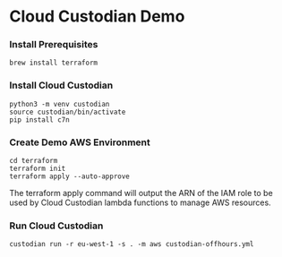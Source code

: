 # Cloud Custodian Demo

### Install Prerequisites

```
brew install terraform
```

### Install Cloud Custodian

```
python3 -m venv custodian
source custodian/bin/activate
pip install c7n
```

### Create Demo AWS Environment

```
cd terraform
terraform init
terraform apply --auto-approve
```

The terraform apply command will output the ARN of the IAM role to be used by Cloud Custodian lambda functions to manage AWS resources.

### Run Cloud Custodian

```
custodian run -r eu-west-1 -s . -m aws custodian-offhours.yml
```
